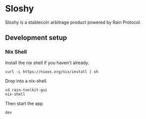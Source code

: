 # Sloshy
Sloshy is a stablecoin arbitrage product powered by Rain Protocol.

## Development setup

### Nix Shell

Install the nix shell if you haven't already.

```
curl -L https://nixos.org/nix/install | sh
```

Drop into a nix-shell.

```
cd rain-toolkit-gui
nix-shell
```

Then start the app
```
dev
```
